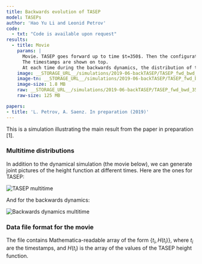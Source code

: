 ```yaml
---
title: Backwards evolution of TASEP
model: TASEPs
author: 'Hao Yu Li and Leonid Petrov'
code:
  - txt: "Code is available upon request"
results:
  - title: Movie
    params: |
      Movie. TASEP goes forward up to time $t=350$. Then the configuration evolves according to the backwards dynamics, all the way down to (almost) time zero.
      The timestamps are shown on top.
      At each time during the backwards dynamics, the distribution of the random height function coincides with the one of the TASEP at the specified time moment.
    image: __STORAGE_URL__/simulations/2019-06-backTASEP/TASEP_fwd_bwd_350.m4v
    image-tn: __STORAGE_URL__/simulations/2019-06-backTASEP/TASEP_fwd_bwd_350_2.png
    image-size: 1.8 MB
    raw: __STORAGE_URL__/simulations/2019-06-backTASEP/TASEP_fwd_bwd_350.txt
    raw-size: 125 MB

papers:
- title: 'L. Petrov, A. Saenz. In preparation (2019)'
---
```


This is a simulation illustrating the main result from the paper in preparation [1].

### Multitime distributions

In addition to the dynamical simulation (the movie below), we can generate joint pictures of the height 
function at different times. Here are the ones for TASEP:

<img src="{{site.storage_url}}/simulations/2019-06-backTASEP/multi_TASEP.png" style="max-width:100%;max-height:800px;height:auto;width:auto;" alt="TASEP multitime">

And for the backwards dynamics:

<img src="{{site.storage_url}}/simulations/2019-06-backTASEP/multi_BHP.png" style="max-width:100%;max-height:800px;height:auto;width:auto;" alt="Backwards dynamics multitime">

### Data file format for the movie

The file contains Mathematica-readable array of the form
$\{t_i,H(t_i)\}$, where $t_i$ are the timestamps, and 
$H(t_i)$ is the array of the values of the TASEP height function.
